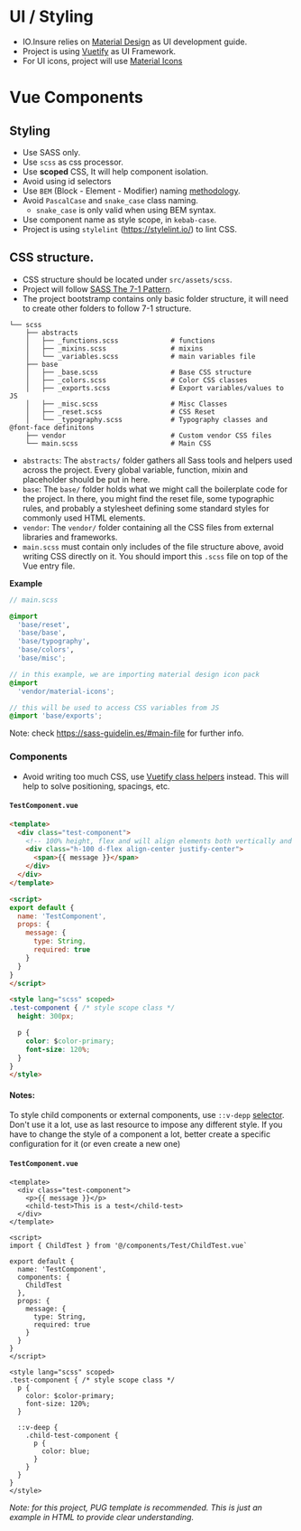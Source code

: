 # UI / Styling


* IO.Insure relies on [Material Design](https://material.io/) as UI development guide.
* Project is using [Vuetify](https://vuetifyjs.com/en/) as UI Framework.
* For UI icons, project will use [Material Icons]( https://material.io/icons/)

# Vue Components

## Styling

* Use SASS only.
* Use `scss` as css processor.
* Use **scoped** CSS, It will help component isolation.
* Avoid using id selectors
* Use `BEM` (Block - Element - Modifier) naming [methodology](https://en.bem.info/methodology/naming-convention/).
* Avoid `PascalCase` and `snake_case` class naming.
  * `snake_case` is only valid when using BEM syntax.
* Use component name as style scope, in `kebab-case`.
* Project is using `stylelint` (https://stylelint.io/) to lint CSS.

## CSS structure.

* CSS structure should be located under `src/assets/scss`.
* Project will follow [SASS The 7-1 Pattern](https://sass-guidelin.es/#the-7-1-pattern).
* The project bootstramp contains only basic folder structure, it will need to create other folders to follow 7-1 structure.

```
└── scss
    ├── abstracts
    │   ├── _functions.scss             # functions
    │   ├── _mixins.scss                # mixins
    │   └── _variables.scss             # main variables file
    ├── base
    │   ├── _base.scss                  # Base CSS structure
    │   ├── _colors.scss                # Color CSS classes
    │   ├── _exports.scss               # Export variables/values to JS
    │   ├── _misc.scss                  # Misc Classes
    │   ├── _reset.scss                 # CSS Reset
    │   └── _typography.scss            # Typography classes and @font-face definitons
    ├── vendor                          # Custom vendor CSS files
    └── main.scss                       # Main CSS
```

* `abstracts`: The `abstracts/` folder gathers all Sass tools and helpers used across the project. Every global variable, function, mixin and placeholder should be put in here.
* `base`: The `base/` folder holds what we might call the boilerplate code for the project. In there, you might find the reset file, some typographic rules, and probably a stylesheet defining some standard styles for commonly used HTML elements.
* `vendor`: The `vendor/` folder containing all the CSS files from external libraries and frameworks.
* `main.scss` must contain only includes of the file structure above, avoid writing CSS directly on it. You should import this `.scss` file on top of the Vue entry file.

**Example**

```scss
// main.scss

@import
  'base/reset',
  'base/base',
  'base/typography',
  'base/colors',
  'base/misc';

// in this example, we are importing material design icon pack
@import
  'vendor/material-icons';

// this will be used to access CSS variables from JS
@import 'base/exports';

```

Note: check https://sass-guidelin.es/#main-file for further info.

### Components

* Avoid writing too much CSS, use [Vuetify class helpers](https://vuetifyjs.com/en/styles/flex/) instead. This will help to solve positioning, spacings, etc.

#### **`TestComponent.vue`**

```html
<template>
  <div class="test-component">
    <!-- 100% height, flex and will align elements both vertically and horizontally -->
    <div class="h-100 d-flex align-center justify-center">
      <span>{{ message }}</span>
    </div>
  </div>
</template>

<script>
export default {
  name: 'TestComponent',
  props: {
    message: {
      type: String,
      required: true
    }
  }
}
</script>

<style lang="scss" scoped>
.test-component { /* style scope class */
  height: 300px;

  p {
    color: $color-primary;
    font-size: 120%;
  }
}
</style>
```

#### Notes:

To style child components or external components, use `::v-depp` [selector](https://vue-loader.vuejs.org/guide/scoped-css.html#child-component-root-elements). Don't use it a lot, use as last resource to impose any different style. If you have to change the style of a component a lot, better create a specific configuration for it (or even create a new one)

#### **`TestComponent.vue`**

```vue
<template>
  <div class="test-component">
    <p>{{ message }}</p>
    <child-test>This is a test</child-test>
  </div>
</template>

<script>
import { ChildTest } from '@/components/Test/ChildTest.vue`

export default {
  name: 'TestComponent',
  components: {
    ChildTest
  },
  props: {
    message: {
      type: String,
      required: true
    }
  }
}
</script>

<style lang="scss" scoped>
.test-component { /* style scope class */
  p {
    color: $color-primary;
    font-size: 120%;
  }

  ::v-deep {
    .child-test-component {
      p {
        color: blue;
      }
    }
  }
}
</style>
```

*Note: for this project, PUG template is recommended. This is just an example in HTML to provide clear understanding.*
